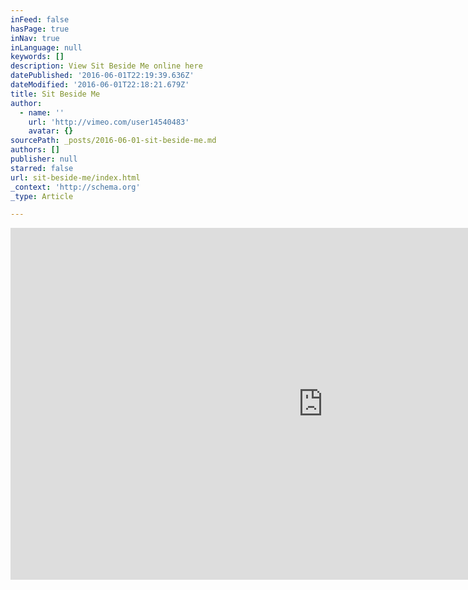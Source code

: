 ```yaml
---
inFeed: false
hasPage: true
inNav: true
inLanguage: null
keywords: []
description: View Sit Beside Me online here
datePublished: '2016-06-01T22:19:39.636Z'
dateModified: '2016-06-01T22:18:21.679Z'
title: Sit Beside Me
author:
  - name: ''
    url: 'http://vimeo.com/user14540483'
    avatar: {}
sourcePath: _posts/2016-06-01-sit-beside-me.md
authors: []
publisher: null
starred: false
url: sit-beside-me/index.html
_context: 'http://schema.org'
_type: Article

---
```

<iframe src="https://cdn.embedly.com/widgets/media.html?src=https%3A%2F%2Fplayer.vimeo.com%2Fvideo%2F93120546&amp;url=https%3A%2F%2Fplayer.vimeo.com%2Fvideo%2F93120546%22&amp;image=http%3A%2F%2Fi.vimeocdn.com%2Fvideo%2F473098801_960.jpg&amp;key=b7d04c9b404c499eba89ee7072e1c4f7&amp;type=text%2Fhtml&amp;schema=vimeo" width="1000" height="563" scrolling="no" frameborder="0" allowfullscreen="" style=""></iframe>